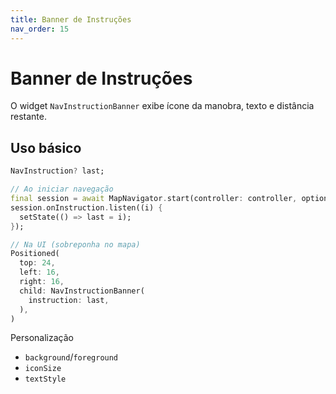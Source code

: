 ```yaml
---
title: Banner de Instruções
nav_order: 15
---
```


# Banner de Instruções

O widget `NavInstructionBanner` exibe ícone da manobra, texto e distância restante.

## Uso básico
```dart
NavInstruction? last;

// Ao iniciar navegação
final session = await MapNavigator.start(controller: controller, options: NavigationOptions(apiKey: 'KEY', origin: o, destination: d));
session.onInstruction.listen((i) {
  setState(() => last = i);
});

// Na UI (sobreponha no mapa)
Positioned(
  top: 24,
  left: 16,
  right: 16,
  child: NavInstructionBanner(
    instruction: last,
  ),
)
```

Personalização
- `background`/`foreground`
- `iconSize`
- `textStyle`

